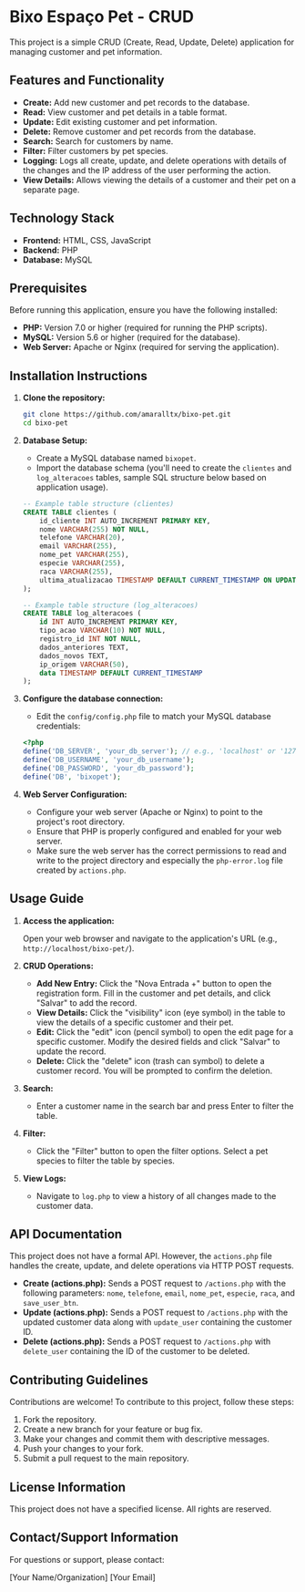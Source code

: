 # Bixo Espaço Pet - CRUD

This project is a simple CRUD (Create, Read, Update, Delete) application for managing customer and pet information.

## Features and Functionality

*   **Create:** Add new customer and pet records to the database.
*   **Read:** View customer and pet details in a table format.
*   **Update:** Edit existing customer and pet information.
*   **Delete:** Remove customer and pet records from the database.
*   **Search:** Search for customers by name.
*   **Filter:** Filter customers by pet species.
*   **Logging:** Logs all create, update, and delete operations with details of the changes and the IP address of the user performing the action.
*   **View Details:** Allows viewing the details of a customer and their pet on a separate page.

## Technology Stack

*   **Frontend:** HTML, CSS, JavaScript
*   **Backend:** PHP
*   **Database:** MySQL

## Prerequisites

Before running this application, ensure you have the following installed:

*   **PHP:** Version 7.0 or higher (required for running the PHP scripts).
*   **MySQL:** Version 5.6 or higher (required for the database).
*   **Web Server:** Apache or Nginx (required for serving the application).

## Installation Instructions

1.  **Clone the repository:**

    ```bash
    git clone https://github.com/amaralltx/bixo-pet.git
    cd bixo-pet
    ```

2.  **Database Setup:**

    *   Create a MySQL database named `bixopet`.
    *   Import the database schema (you'll need to create the `clientes` and `log_alteracoes` tables, sample SQL structure below based on application usage).

    ```sql
    -- Example table structure (clientes)
    CREATE TABLE clientes (
        id_cliente INT AUTO_INCREMENT PRIMARY KEY,
        nome VARCHAR(255) NOT NULL,
        telefone VARCHAR(20),
        email VARCHAR(255),
        nome_pet VARCHAR(255),
        especie VARCHAR(255),
        raca VARCHAR(255),
        ultima_atualizacao TIMESTAMP DEFAULT CURRENT_TIMESTAMP ON UPDATE CURRENT_TIMESTAMP
    );

    -- Example table structure (log_alteracoes)
    CREATE TABLE log_alteracoes (
        id INT AUTO_INCREMENT PRIMARY KEY,
        tipo_acao VARCHAR(10) NOT NULL,
        registro_id INT NOT NULL,
        dados_anteriores TEXT,
        dados_novos TEXT,
        ip_origem VARCHAR(50),
        data TIMESTAMP DEFAULT CURRENT_TIMESTAMP
    );
    ```

3.  **Configure the database connection:**

    *   Edit the `config/config.php` file to match your MySQL database credentials:

    ```php
    <?php
    define('DB_SERVER', 'your_db_server'); // e.g., 'localhost' or '127.0.0.1'
    define('DB_USERNAME', 'your_db_username');
    define('DB_PASSWORD', 'your_db_password');
    define('DB', 'bixopet');
    ```

4.  **Web Server Configuration:**

    *   Configure your web server (Apache or Nginx) to point to the project's root directory.
    *   Ensure that PHP is properly configured and enabled for your web server.
    *   Make sure the web server has the correct permissions to read and write to the project directory and especially the `php-error.log` file created by `actions.php`.

## Usage Guide

1.  **Access the application:**

    Open your web browser and navigate to the application's URL (e.g., `http://localhost/bixo-pet/`).

2.  **CRUD Operations:**

    *   **Add New Entry:** Click the "Nova Entrada +" button to open the registration form. Fill in the customer and pet details, and click "Salvar" to add the record.
    *   **View Details:** Click the "visibility" icon (eye symbol) in the table to view the details of a specific customer and their pet.
    *   **Edit:** Click the "edit" icon (pencil symbol) to open the edit page for a specific customer. Modify the desired fields and click "Salvar" to update the record.
    *   **Delete:** Click the "delete" icon (trash can symbol) to delete a customer record. You will be prompted to confirm the deletion.

3.  **Search:**

    *   Enter a customer name in the search bar and press Enter to filter the table.

4.  **Filter:**

    *   Click the "Filter" button to open the filter options. Select a pet species to filter the table by species.

5.  **View Logs:**
    *   Navigate to `log.php` to view a history of all changes made to the customer data.

## API Documentation

This project does not have a formal API. However, the `actions.php` file handles the create, update, and delete operations via HTTP POST requests.

*   **Create (actions.php):** Sends a POST request to `/actions.php` with the following parameters: `nome`, `telefone`, `email`, `nome_pet`, `especie`, `raca`, and `save_user_btn`.
*   **Update (actions.php):** Sends a POST request to `/actions.php` with the updated customer data along with `update_user` containing the customer ID.
*   **Delete (actions.php):** Sends a POST request to `/actions.php` with `delete_user` containing the ID of the customer to be deleted.

## Contributing Guidelines

Contributions are welcome! To contribute to this project, follow these steps:

1.  Fork the repository.
2.  Create a new branch for your feature or bug fix.
3.  Make your changes and commit them with descriptive messages.
4.  Push your changes to your fork.
5.  Submit a pull request to the main repository.

## License Information

This project does not have a specified license. All rights are reserved.

## Contact/Support Information

For questions or support, please contact:

[Your Name/Organization]
[Your Email]